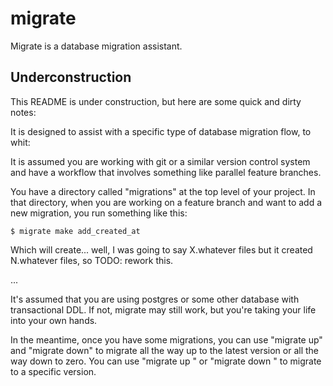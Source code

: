 # migrate

Migrate is a database migration assistant.

## Underconstruction

This README is under construction, but here are some quick and dirty notes:

It is designed to assist with a specific type of database migration flow, to whit:

It is assumed you are working with git or a similar version control system and
have a workflow that involves something like parallel feature branches.

You have a directory called "migrations" at the top level of your project.  In
that directory, when you are working on a feature branch and want to add a new
migration, you run something like this:

    $ migrate make add_created_at

Which will create... well, I was going to say X.whatever files but it created
N.whatever files, so TODO: rework this.

...

It's assumed that you are using postgres or some other database with
transactional DDL.  If not, migrate may still work, but you're taking your life
into your own hands.

In the meantime, once you have some migrations, you can use "migrate up" and
"migrate down" to migrate all the way up to the latest version or all the way
down to zero.  You can use "migrate up <target>" or "migrate down <target>" to
migrate to a specific version.


